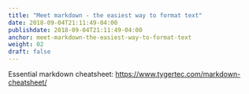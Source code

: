 ```yaml
---
title: "Meet markdown - the easiest way to format text"
date: 2018-09-04T21:11:49-04:00
publishdate: 2018-09-04T21:11:49-04:00
anchor: meet-markdown-the-easiest-way-to-format-text
weight: 02
draft: false
---
```


Essential markdown cheatsheet: https://www.tygertec.com/markdown-cheatsheet/

